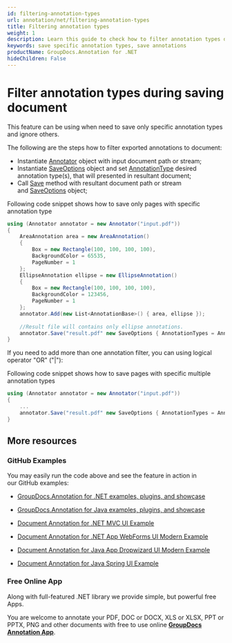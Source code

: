 ```yaml
---
id: filtering-annotation-types
url: annotation/net/filtering-annotation-types
title: Filtering annotation types
weight: 1
description: Learn this guide to check how to filter annotation types during saving document using GroupDocs.Annotation for .NET API.
keywords: save specific annotation types, save annotations
productName: GroupDocs.Annotation for .NET
hideChildren: False
---
```

# Filter annotation types during saving document

This feature can be using when need to save only specific annotation types and ignore others.

The following are the steps how to filter exported annotations to document:

*   Instantiate [Annotator](https://apireference.groupdocs.com/net/annotation/groupdocs.annotation/annotator) object with input document path or stream;
*   Instantiate [SaveOptions](https://apireference.groupdocs.com/net/annotation/groupdocs.annotation.options/saveoptions) object and set [AnnotationType](https://apireference.groupdocs.com/net/annotation/groupdocs.annotation.options/saveoptions/properties/annotationtypes) desired annotation type(s), that will presented in resultant document;
*   Call [Save](https://apireference.groupdocs.com/net/annotation/groupdocs.annotation/annotator/methods/save/index) method with resultant document path or stream and [SaveOptions](https://apireference.groupdocs.com/net/annotation/groupdocs.annotation.options/saveoptions) object;

Following code snippet shows how to save only pages with specific annotation type

```csharp
using (Annotator annotator = new Annotator("input.pdf"))
{
	AreaAnnotation area = new AreaAnnotation()
    {
    	Box = new Rectangle(100, 100, 100, 100),
        BackgroundColor = 65535,
        PageNumber = 1
    };
    EllipseAnnotation ellipse = new EllipseAnnotation()
    {
        Box = new Rectangle(100, 100, 100, 100),
        BackgroundColor = 123456,
        PageNumber = 1
    };
    annotator.Add(new List<AnnotationBase>() { area, ellipse });
	
	//Result file will contains only ellipse annotations.
    annotator.Save("result.pdf" new SaveOptions { AnnotationTypes = AnnotationType.Ellipse});
}
```

If you need to add more than one annotation filter, you can using logical operator "OR" ("|"):

Following code snippet shows how to save pages with specific multiple annotation types

```csharp
using (Annotator annotator = new Annotator("input.pdf"))
{
	...
    annotator.Save("result.pdf" new SaveOptions { AnnotationTypes = AnnotationType.Ellipse|AnnotationType.Watermark});
}
```

## More resources

### GitHub Examples

You may easily run the code above and see the feature in action in our GitHub examples:

*   [GroupDocs.Annotation for .NET examples, plugins, and showcase](https://github.com/groupdocs-annotation/GroupDocs.Annotation-for-.NET)
    
*   [GroupDocs.Annotation for Java examples, plugins, and showcase](https://github.com/groupdocs-annotation/GroupDocs.Annotation-for-Java)
    
*   [Document Annotation for .NET MVC UI Example](https://github.com/groupdocs-annotation/GroupDocs.Annotation-for-.NET-MVC) 
    
*   [Document Annotation for .NET App WebForms UI Modern Example](https://github.com/groupdocs-annotation/GroupDocs.Annotation-for-.NET-WebForms)
    
*   [Document Annotation for Java App Dropwizard UI Modern Example](https://github.com/groupdocs-annotation/GroupDocs.Annotation-for-Java-Dropwizard)
    
*   [Document Annotation for Java Spring UI Example](https://github.com/groupdocs-annotation/GroupDocs.Annotation-for-Java-Spring)
    

### Free Online App

Along with full-featured .NET library we provide simple, but powerful free Apps.

You are welcome to annotate your PDF, DOC or DOCX, XLS or XLSX, PPT or PPTX, PNG and other documents with free to use online **[GroupDocs Annotation App](https://products.groupdocs.app/annotation)**.
